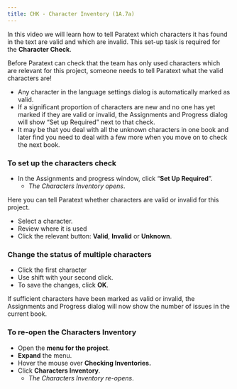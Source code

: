```yaml
---
title: CHK - Character Inventory (1A.7a)
---
```

In this video we will learn how to tell Paratext which characters it has found in the text are valid and which are invalid. This set-up task is required for the **Character Check**.

Before Paratext can check that the team has only used characters which are relevant for this project, someone needs to tell Paratext what the valid characters are!

-  Any character in the language settings dialog is automatically marked as valid.
-  If a significant proportion of characters are new and no one has yet marked if they are valid or invalid, the Assignments and Progress dialog will show “Set up Required” next to that check.
-  It may be that you deal with all the unknown characters in one book and later find you need to deal with a few more when you move on to check the next book.

### To set up the characters check

-  In the Assignments and progress window, click “**Set Up Required**”.  
    -  *The Characters Inventory opens*.

Here you can tell Paratext whether characters are valid or invalid for this project.

-  Select a character.
-  Review where it is used
-  Click the relevant button: **Valid**, **Invalid** or **Unknown**.

### Change the status of multiple characters

-  Click the first character
-  Use shift with your second click.
-  To save the changes, click **OK**.

If sufficient characters have been marked as valid or invalid, the Assignments and Progress dialog will now show the number of issues in the current book.

### To re-open the Characters Inventory

-  Open the **menu for the project**.
-  **Expand** the menu.
-  Hover the mouse over **Checking Inventories.**
-  Click **Characters Inventory**.  
    -  *The Characters Inventory re-opens*.

